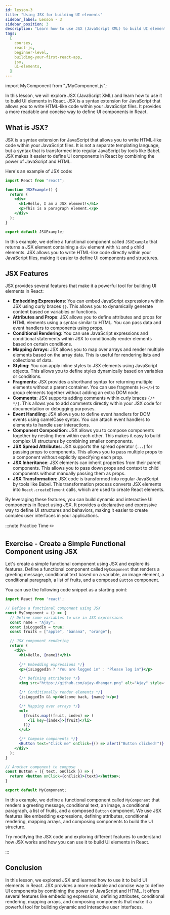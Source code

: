 ```yaml
---
id: lesson-3
title: "Using JSX for building UI elements"
sidebar_label: Lesson - 3
sidebar_position: 3
description: "Learn how to use JSX (JavaScript XML) to build UI elements in React and understand its syntax and features."
tags:
  [
    courses,
    react-js,
    beginner-level,
    building-your-first-react-app,
    jsx,
    ui-elements,
  ]
---
```


import MyComponent from "./MyComponent.js";


In this lesson, we will explore JSX (JavaScript XML) and learn how to use it to build UI elements in React. JSX is a syntax extension for JavaScript that allows you to write HTML-like code within your JavaScript files. It provides a more readable and concise way to define UI components in React.

## What is JSX?

JSX is a syntax extension for JavaScript that allows you to write HTML-like code within your JavaScript files. It is not a separate templating language, but a syntax that is transformed into regular JavaScript by tools like Babel. JSX makes it easier to define UI components in React by combining the power of JavaScript and HTML.

Here's an example of JSX code:

```jsx title="JSXExample.jsx"
import React from "react";

function JSXExample() {
  return (
    <div>
      <h1>Hello, I am a JSX element!</h1>
      <p>This is a paragraph element.</p>
    </div>
  );
}

export default JSXExample;
```

In this example, we define a functional component called `JSXExample` that returns a JSX element containing a `div` element with `h1` and `p` child elements. JSX allows you to write HTML-like code directly within your JavaScript files, making it easier to define UI components and structures.

## JSX Features

JSX provides several features that make it a powerful tool for building UI elements in React:

- **Embedding Expressions**: You can embed JavaScript expressions within JSX using curly braces `{}`. This allows you to dynamically generate content based on variables or functions.
- **Attributes and Props**: JSX allows you to define attributes and props for HTML elements using a syntax similar to HTML. You can pass data and event handlers to components using props.
- **Conditional Rendering**: You can use JavaScript expressions and conditional statements within JSX to conditionally render elements based on certain conditions.
- **Mapping Arrays**: JSX allows you to map over arrays and render multiple elements based on the array data. This is useful for rendering lists and collections of data.
- **Styling**: You can apply inline styles to JSX elements using JavaScript objects. This allows you to define styles dynamically based on variables or conditions.
- **Fragments**: JSX provides a shorthand syntax for returning multiple elements without a parent container. You can use fragments (`<></>`) to group elements together without adding an extra DOM node.
- **Comments**: JSX supports adding comments within curly braces `{/* */}`. This allows you to add comments directly within your JSX code for documentation or debugging purposes.
- **Event Handling**: JSX allows you to define event handlers for DOM events using camelCase syntax. You can attach event handlers to elements to handle user interactions.
- **Component Composition**: JSX allows you to compose components together by nesting them within each other. This makes it easy to build complex UI structures by combining smaller components.
- **JSX Spread Attributes**: JSX supports the spread operator (`...`) for passing props to components. This allows you to pass multiple props to a component without explicitly specifying each prop.
- **JSX Inheritance**: JSX elements can inherit properties from their parent components. This allows you to pass down props and context to child components without manually passing them as props.
- **JSX Transformation**: JSX code is transformed into regular JavaScript by tools like Babel. This transformation process converts JSX elements into `React.createElement` calls, which are used to create React elements.

By leveraging these features, you can build dynamic and interactive UI components in React using JSX. It provides a declarative and expressive way to define UI structures and behaviors, making it easier to create complex user interfaces in your applications.

:::note Practice Time ✏️

## Exercise - Create a Simple Functional Component using JSX

Let's create a simple functional component using JSX and explore its features. Define a functional component called `MyComponent` that renders a greeting message, conditional text based on a variable, an image element, a conditional paragraph, a list of fruits, and a composed `Button` component.

You can use the following code snippet as a starting point:

```jsx title="MyComponent.jsx"
import React from 'react';

// Define a functional component using JSX
const MyComponent = () => {
  // Define some variables to use in JSX expressions
  const name = "Ajay";
  const isLoggedIn = true;
  const fruits = ["apple", "banana", "orange"];

  // JSX component rendering
  return (
    <div>
      <h1>Hello, {name}!</h1>
      
      {/* Embedding expressions */}
      <p>{isLoggedIn ? "You are logged in" : "Please log in"}</p>

      {/* Defining attributes */}
      <img src="https://github.com/ajay-dhangar.png" alt="Ajay" style={{ width: "100px", borderRadius: "50%" }} />

      {/* Conditionally render elements */}
      {isLoggedIn && <p>Welcome back, {name}!</p>}

      {/* Mapping over arrays */}
      <ul>
        {fruits.map((fruit, index) => (
          <li key={index}>{fruit}</li>
        ))}
      </ul>

      {/* Compose components */}
      <Button text="Click me" onClick={() => alert("Button clicked!")} />
    </div>
  );
}

// Another component to compose
const Button = ({ text, onClick }) => {
  return <button onClick={onClick}>{text}</button>;
}

export default MyComponent;
```

In this example, we define a functional component called `MyComponent` that renders a greeting message, conditional text, an image, a conditional paragraph, a list of fruits, and a composed `Button` component. We use JSX features like embedding expressions, defining attributes, conditional rendering, mapping arrays, and composing components to build the UI structure.

<BrowserWindow>
  <MyComponent />
</BrowserWindow>

Try modifying the JSX code and exploring different features to understand how JSX works and how you can use it to build UI elements in React.

:::

## Conclusion

In this lesson, we explored JSX and learned how to use it to build UI elements in React. JSX provides a more readable and concise way to define UI components by combining the power of JavaScript and HTML. It offers several features like embedding expressions, defining attributes, conditional rendering, mapping arrays, and composing components that make it a powerful tool for building dynamic and interactive user interfaces.